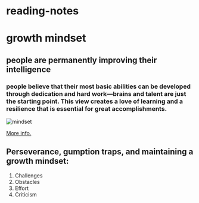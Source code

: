 # reading-notes
# growth mindset

## people are permanently improving their intelligence

### people believe that their most basic abilities can be developed through dedication and hard work—brains and talent are just the starting point. This view creates a love of learning and a resilience that is essential for great accomplishments.

![ mindset](https://images-na.ssl-images-amazon.com/images/I/81u+jLjLHgL.jpg)

[More info.](https://www.mindsetworks.com/science/)

## Perseverance, gumption traps, and maintaining a growth mindset:
1. Challenges 
2. Obstacles
3. Effort
4. Criticism
